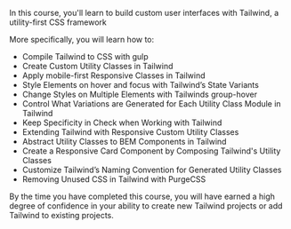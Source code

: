 In this course, you'll learn to build custom user interfaces with Tailwind, a utility-first CSS framework

More specifically, you will learn how to:
* Compile Tailwind to CSS with gulp
* Create Custom Utility Classes in Tailwind
* Apply mobile-first Responsive Classes in Tailwind
* Style Elements on hover and focus with Tailwind’s State Variants
* Change Styles on Multiple Elements with Tailwinds group-hover
* Control What Variations are Generated for Each Utility Class Module in Tailwind
* Keep Specificity in Check when Working with Tailwind
* Extending Tailwind with Responsive Custom Utility Classes
* Abstract Utility Classes to BEM Components in Tailwind
* Create a Responsive Card Component by Composing Tailwind's Utility Classes
* Customize Tailwind’s Naming Convention for Generated Utility Classes
* Removing Unused CSS in Tailwind with PurgeCSS

By the time you have completed this course, you will have earned a high degree of confidence in your ability to create new Tailwind projects or add Tailwind to existing projects.